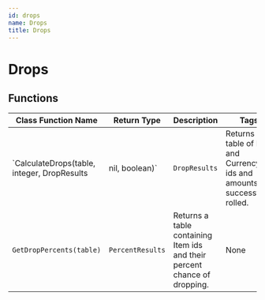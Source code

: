 ```yaml
---
id: drops
name: Drops
title: Drops
---
```


# Drops

## Functions

| Class Function Name | Return Type | Description | Tags |
| ------------------- | ----------- | ----------- | ---- |
| `CalculateDrops(table, integer, DropResults|nil, boolean)` | `DropResults` | Returns a table of Item and Currency ids and amounts if successfully rolled. | None |
| `GetDropPercents(table)` | `PercentResults` | Returns a table containing Item ids and their percent chance of dropping. | None |
